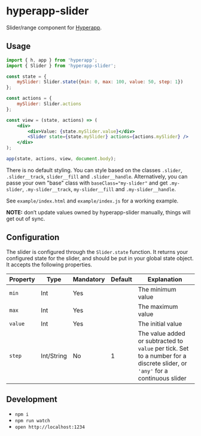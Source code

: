 # hyperapp-slider

Slider/range component for [Hyperapp](https://github.com/hyperapp/hyperapp).

## Usage

```jsx
import { h, app } from 'hyperapp';
import { Slider } from 'hyperapp-slider';

const state = {
    mySlider: Slider.state({min: 0, max: 100, value: 50, step: 1})
};

const actions = {
    mySlider: Slider.actions
};

const view = (state, actions) => (
    <div>
        <div>Value: {state.mySlider.value}</div>
        <Slider state={state.mySlider} actions={actions.mySlider} />
    </div>
);

app(state, actions, view, document.body);
```

There is no default styling. You can style based on the classes `.slider`, `.slider__track`, `slider__fill` and `.slider__handle`. Alternatively, you can passe your own "base" class with `baseClass="my-slider"` and get `.my-slider`, `.my-slider__track`, `my-slider__fill` and `.my-slider__handle`.

See `example/index.html` and `example/index.js` for a working example.

**NOTE:** don’t update values owned by hyperapp-slider manually, things will get out of sync.

## Configuration

The slider is configured through the `Slider.state` function. It returns your configured state for the slider, and should be put in your global state object. It accepts the following properties.

| Property | Type       | Mandatory | Default | Explanation       |
|----------|------------|-----------|---------|-------------------|
| `min`    | Int        | Yes       |         | The minimum value |
| `max`    | Int        | Yes       |         | The maximum value |
| `value`  | Int        | Yes       |         | The initial value |
| `step`   | Int/String | No        | 1       | The value added or subtracted to `value` per tick. Set to a number for a discrete slider, or `'any'` for a continuous slider |

## Development

- `npm i`
- `npm run watch`
- `open http://localhost:1234`

